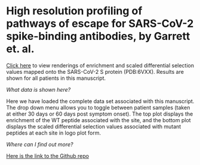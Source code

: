 # High resolution profiling of pathways of escape for SARS-CoV-2 spike-binding antibodies, by Garrett et. al.

[Click here](https://dms-view.github.io/?markdown-url=https%3A%2F%2Fraw.githubusercontent.com%2Fmeghangarrett%2FSpike-Phage-DMS%2Fmaster%2Fanalysis-and-plotting%2Fdms-view%2FREADME.md&data-url=https%3A%2F%2Fraw.githubusercontent.com%2Fmeghangarrett%2FSpike-Phage-DMS%2Fmaster%2Fanalysis-and-plotting%2Fdms-view%2FSpike_DMS_view_data_2020-10-27.csv&condition=21C%2C+60d&site_metric=site_WT_enrichment&mutation_metric=mut_scaled_diff_sel&selected_sites=&protein-data-color=&protein-other-color=&pdb-url=https%3A%2F%2Fraw.githubusercontent.com%2Fmeghangarrett%2FSpike-Phage-DMS%2Fmaster%2Fanalysis-and-plotting%2Fdms-view%2F6vxx.pdb) to view renderings of enrichment and scaled differential selection values mapped onto the SARS-CoV-2 S protein (PDB:6VXX). Results are shown for all patients in this manuscript.

*What data is shown here?*

Here we have loaded the complete data set associated with this manuscript. The drop down menu allows you to toggle between patient samples (taken at either 30 days or 60 days post symptom onset). The top plot displays the enrichment of the WT peptide associated with the site, and the bottom plot displays the scaled differential selection values associated with mutant peptides at each site in logo plot form.

*Where can I find out more?*

[Here is the link to the Github repo](https://github.com/meghangarrett/Spike-Phage-DMS)


